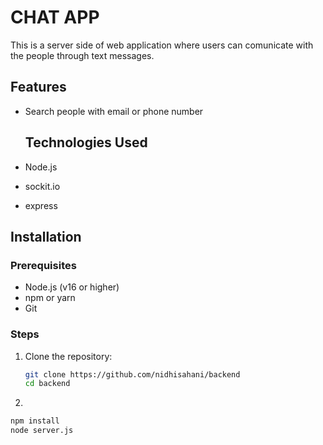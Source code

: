 # CHAT APP
This is a server side of web application where users can comunicate with the people through text messages.

## Features
- Search people with email or phone number

  ## Technologies Used
- Node.js
- sockit.io
- express

## Installation

### Prerequisites
- Node.js (v16 or higher)
- npm or yarn
- Git

### Steps
1. Clone the repository:
   ```bash
   git clone https://github.com/nidhisahani/backend
   cd backend

 2.
   ```bash
   npm install
   node server.js

